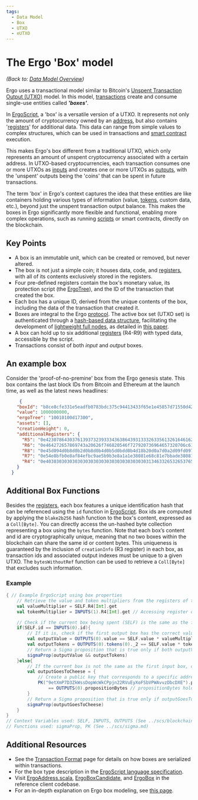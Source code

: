 ```yaml
---
tags:
  - Data Model
  - Box
  - UTXO
  - eUTXO
---
```


# The Ergo 'Box' model

*(Back to: [Data Model Overview](data-model.md))*

Ergo uses a transactional model similar to Bitcoin's [Unspent Transaction Output (UTXO)](eutxo.md) model. In this model, [transactions](transactions.md) create and consume single-use entities called ***'boxes'***.

In [ErgoScript](ergoscript.md), a 'box' is a versatile version of a UTXO. It represents not only the amount of cryptocurrency owned by an [address](address.md), but also contains '[registers](registers.md)' for additional data. This data can range from simple values to complex structures, which can be used in transactions and [smart contract](ergoscript.md) execution.

This makes Ergo's box different from a traditional UTXO, which only represents an amount of unspent cryptocurrency associated with a certain address. In UTXO-based cryptocurrencies, each transaction consumes one or more UTXOs as [inputs](transactions.md#anatomy) and creates one or more UTXOs as [outputs](transactions.md#anatomy), with the 'unspent' outputs being the 'coins' that can be spent in future transactions.

The term 'box' in Ergo's context captures the idea that these entities are like containers holding various types of information (value, [tokens](eip4.md), custom data, etc.), beyond just the unspent transaction output balance. This makes the boxes in Ergo significantly more flexible and functional, enabling more complex operations, such as running [scripts](ergoscript.md) or smart contracts, directly on the blockchain.


## Key Points

- A box is an immutable unit, which can be created or removed, but never altered.
- The box is not just a simple coin; it houses data, code, and [registers](registers.md), with all of its contents exclusively stored in the registers.
- Four pre-defined registers contain the box's monetary value, its protection script (the [ErgoTree](ergotree.md)), and the ID of the transaction that created the box.
- Each box has a unique ID, derived from the unique contents of the box, including the data of the transaction that created it.
- Boxes are integral to the Ergo [protocol](protocol-overview.md). The active box set (UTXO set) is authenticated through a [hash-based data structure](merkle-tree-structures.md), facilitating the development of [lightweight full nodes](light-full-node.md), as detailed in [this paper](https://eprint.iacr.org/2016/994).
- A box can hold up to six additional [registers](registers.md) (R4-R9) with typed data, accessible by the script.
- Transactions consist of both *input* and *output* boxes.


## An example box

Consider the 'proof-of-no-premine' box from the Ergo genesis state. This box contains the last block IDs from Bitcoin and Ethereum at the launch time, as well as the latest news headlines:

```JSON
     {
    "boxId": "b8ce8cfe331e5eadfb0783bdc375c94413433f65e1e45857d71550d42e4d83bd",
    "value": 1000000000,
    "ergoTree": "10010100d17300",
    "assets": [],
    "creationHeight": 0,
    "additionalRegisters": {
      "R5": "0e42307864303761393732393334363864393133326335613261646162326535326132333030396536373938363038653437623064323632336337653365393233343633",
      "R6": "0e464272657869743a20626f746820546f727920736964657320706c617920646f776e207269736b206f66206e6f2d6465616c20616674657220627573696e65737320616c61726d",
      "R8": "0e45d094d0b8d0b2d0b8d0b4d0b5d0bdd0b4d18b20d0a7d0a2d09fd09720d0b2d18bd180d0b0d181d182d183d18220d0bdd0b02033332520d0bdd0b020d0b0d0bad186d0b8d18e",
      "R7": "0e54e8bfb0e8af84efbc9ae5b9b3e8a1a1e38081e68c81e7bbade38081e58c85e5aeb9e28094e28094e696b0e697b6e4bba3e5ba94e5afb9e585a8e79083e58c96e68c91e68898e79a84e4b8ade59bbde4b98be98193",
      "R4": "0e4030303030303030303030303030303030303031346332653265376533336435316165376536366636636362363934326333343337313237623336633333373437"
    }
  }
```

## Additional Box Functions

Besides the [registers](registers.md), each box features a unique identification hash that can be referenced using the `id` function in [ErgoScript](ergoscript.md). Box ids are computed by applying the `blake2b256` hash function to the box's content, expressed as a `Coll[Byte]`. You can directly access the un-hashed byte collection representing a box using the `bytes` function. Note that each box’s content and id are cryptographically unique, meaning that no two boxes within the blockchain can share the same id or content bytes. This uniqueness is guaranteed by the inclusion of `creationInfo` (R3 register) in each box, as transaction ids and associated output indexes must be unique to a given UTXO. The `bytesWithoutRef` function can be used to retrieve a `Coll[Byte]` that excludes such information.

### Example

```scala
{ // Example ErgoScript using box properties
	// Retrieve the value and token multipliers from the registers of the current box (SELF)
	val valueMultiplier = SELF.R4[Int].get
	val tokenMultiplier = INPUTS(1).R4[Int].get // Accessing register of another input box

	// Check if the current box being spent (SELF) is the same as the first input box
	if(SELF.id == INPUTS(0).id){
		// If it is, check if the first output box has the correct value and token amounts
		val outputValue = OUTPUTS(0).value == SELF.value * valueMultiplier
		val outputTokens = OUTPUTS(0).tokens(0)._2 == SELF.value * tokenMultiplier
		// Return a Sigma proposition that is true only if both outputValue and outputTokens are true
		sigmaProp(outputValue && outputTokens)
	}else{
		// If the current box is not the same as the first input box, check if the output goes to a specified address
		val outputGoesToCheese = {
			// Create a public key that corresponds to a specific address
			PK("9etXmP7D3ZkWssDopWcWkCPpjn22RVuEyXoFSbVPWAvvzDbcDXE").propBytes
				== OUTPUTS(0).propositionBytes // propositionBytes holds the script (ErgoTree)
		}
		// Return a Sigma proposition that is true only if outputGoesToCheese is true
		sigmaProp(outputGoesToCheese)
	}
}
// Context Variables used: SELF, INPUTS, OUTPUTS (See ../scs/blockchain-context.md)
// Functions used: sigmaProp, PK (See ../scs/sigma.md)
```

## Additional Resources

- See the [Transaction Format](format.md) page for details on how boxes are serialized within transactions.
- For the box type description in the [ErgoScript language specification](https://github.com/ScorexFoundation/sigmastate-interpreter/blob/develop/docs/LangSpec.md#box-type).
- Visit [ErgoAddress.scala](https://github.com/ScorexFoundation/sigmastate-interpreter/blob/ec71a6f988f7412bc36199f46e7ad8db643478c7/sigmastate/src/main/scala/org/ergoplatform/ErgoAddress.scala), [ErgoBoxCandidate](https://github.com/ScorexFoundation/sigmastate-interpreter/blob/develop/interpreter/shared/src/main/scala/org/ergoplatform/ErgoBoxCandidate.scala#L24-L43), and [ErgoBox](https://github.com/ScorexFoundation/sigmastate-interpreter/blob/develop/interpreter/shared/src/main/scala/org/ergoplatform/ErgoBox.scala#L22-L59) in the reference client codebase.
- For an in-depth explanation on Ergo box modeling, see [this page](box_modeling.md).
